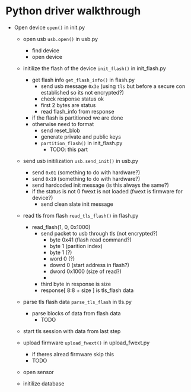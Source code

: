 # Python driver walkthrough


- Open device `open()` in init.py
  - open usb `usb.open()` in usb.py
  	- find device
	- open device
  - initilize the flash of the device `init_flash()` in init_flash.py
    - get flash info `get_flash_info()` in flash.py
	  - send usb message `0x3e` (using `tls` but before a secure con established so its not encrypted?)
	  - check response status ok
	  - first 2 bytes are status
	  - read flash_info from response
    - if the flash is partitioned we are done
	- otherwise need to format
	  - send reset_blob
	  - generate private and public keys
	  - `partition_flash()` in init_flash.py
	    - TODO: this part

  - send usb initilization `usb.send_init()` in usb.py
    - send `0x01` (something to do with hardware?)
	- send `0x19` (something to do with hardware?)
	- send hardcoded init message (is this always the same?)
	- if the status is not 0 fwext is not loaded (fwext is firmware for device?)
	  - send clean slate init message

  - read tls from flash `read_tls_flash()` in flash.py
    - read_flash(1, 0, 0x1000)
	  - send packet to usb through tls (not encrypted?)
	    - byte 0x41 (flash read command?)
	    - byte 1 (parition index)
		- byte 1 (?)
		- word 0 (?)
		- dowrd 0 (start address in flash?)
		- dword 0x1000 (size of read?)
		- 
	  - third byte in response is size
	  - response[ 8:8 + size ] is tls_flash data
  - parse tls flash data `parse_tls_flash` in tls.py
    - parse blocks of data from flash data
	  - TODO

  - start tls session with data from last step

  - upload firmware `upload_fwext()` in upload_fwext.py
    - if theres alread firmware skip this
	- TODO


  - open sensor

  - initilize database
	

	
  